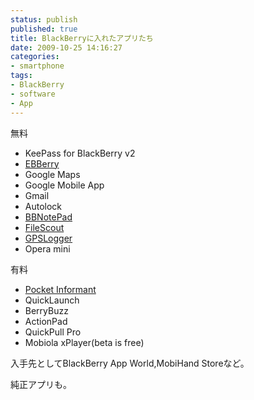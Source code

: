 ```yaml
---
status: publish
published: true
title: BlackBerryに入れたアプリたち
date: 2009-10-25 14:16:27
categories:
- smartphone
tags:
- BlackBerry
- software
- App
---
```

無料
<ul>
	<li>KeePass for BlackBerry v2</li>
	<li><a href="http://cloudhunter.cocolog-nifty.com/blog/">EBBerry</a></li>
	<li>Google Maps</li>
	<li>Google Mobile App</li>
	<li>Gmail</li>
	<li>Autolock</li>
	<li><a href="http://krzysztow.com/BBNotePad/">BBNotePad</a></li>
	<li><a href="http://www.emacberry.com/bbfilescout.html">FileScout</a></li>
	<li><a href="http://www.emacberry.com/gpslogger.html">GPSLogger</a></li>
	<li>Opera mini</li>
</ul>
有料
<ul>
	<li><a href="http://www.pocketinformant.com/products_info.php?p_id=pocketinformant_bb">Pocket Informant</a></li>
	<li>QuickLaunch</li>
	<li>BerryBuzz</li>
	<li>ActionPad</li>
	<li>QuickPull Pro</li>
	<li>Mobiola xPlayer(beta is free)</li>
</ul>
入手先としてBlackBerry App World,MobiHand Storeなど。

純正アプリも。
